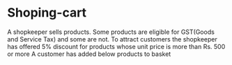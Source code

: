 # Shoping-cart
A shopkeeper sells products. Some products are eligible for GST(Goods and Service Tax) and some are not. To attract customers the shopkeeper has offered 5% discount for products whose unit price is more than Rs. 500 or more A customer has added below products to basket
